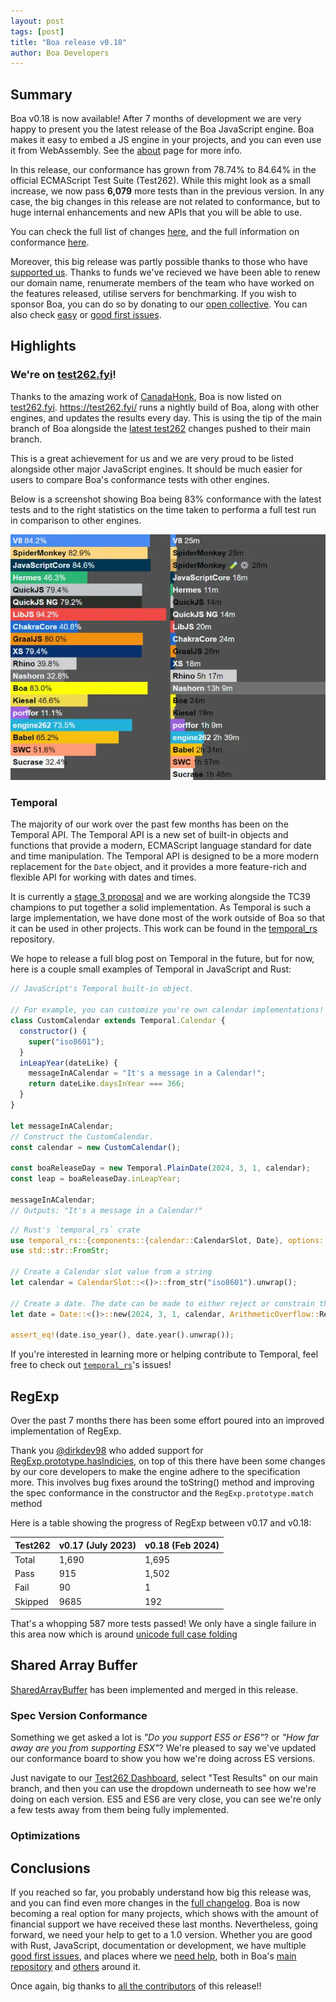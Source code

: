 ```yaml
---
layout: post
tags: [post]
title: "Boa release v0.18"
author: Boa Developers
---
```


## Summary

Boa v0.18 is now available! After 7 months of development we are very happy to present you the latest release of the Boa
JavaScript engine. Boa makes it easy to embed a JS engine in your projects, and you can even use it from WebAssembly.
See the [about](/about) page for more info.

In this release, our conformance has grown from 78.74% to 84.64% in the official ECMAScript Test Suite (Test262). While
this might look as a small increase, we now pass **6,079** more tests than in the previous version. In any case, the big
changes in this release are not related to conformance, but to huge internal enhancements and new APIs that you will be
able to use.

You can check the full list of changes [here][changelog], and the full information on conformance [here][conformance].

Moreover, this big release was partly possible thanks to those who have [supported us](https://opencollective.com/boa). Thanks to
funds we've recieved we have been able to renew our domain name, renumerate members of the team who have worked on the features released, utilise servers for benchmarking. If you wish to sponsor Boa, you can do so by donating to our [open collective][collective]. You can also check
[easy][easy_issues] or [good first issues][first_issues].

[changelog]: https://github.com/boa-dev/boa/blob/v0.18/CHANGELOG.md
[conformance]: https://boajs.dev/boa/test262/
[collective]: https://opencollective.com/boa
[easy_issues]: https://github.com/boa-dev/boa/issues?q=is%3Aopen+is%3Aissue+label%3AE-Easy
[first_issues]: https://github.com/boa-dev/boa/issues?q=is%3Aopen+is%3Aissue+label%3A%22good+first+issue%22

## Highlights

### We're on [test262.fyi](https://test262.fyi/)!

Thanks to the amazing work of [CanadaHonk](https://twitter.com/CanadaHonk), Boa is now listed on
[test262.fyi](https://test262.fyi/). https://test262.fyi/ runs a nightly build of Boa, along with other engines, and updates the results every day. This is using the tip of the main branch of Boa alongside the [latest test262](https://github.com/tc39/test262) changes pushed to their main branch.

This is a great achievement for us and we are very proud to be listed alongside other major JavaScript engines. It should be much easier for users to compare Boa's conformance tests with other engines.

Below is a screenshot showing Boa being 83% conformance with the latest tests and to the right statistics on the time taken to performa a full test run in comparison to other engines.

![img](./conformance_dark.webp)

### Temporal

The majority of our work over the past few months has been on the Temporal API. The Temporal API is a new set of built-in objects and functions that provide a modern, ECMAScript language standard for date and time manipulation. The Temporal API is designed to be a more modern replacement for the `Date` object, and it provides a more feature-rich and flexible API for working with dates and times.

It is currently a [stage 3 proposal](https://tc39.es/proposal-temporal/docs/) and we are working alongside the TC39 champions to put together a solid implementation. As Temporal is such a large implementation, we have done most of the work outside of Boa so that it can be used in other projects. This work can be found in the [temporal_rs](https://github.com/boa-dev/temporal/) repository.

We hope to release a full blog post on Temporal in the future, but for now, here is a couple small examples of Temporal in JavaScript and Rust:

<!-- TODO: Adjust below date to the release date. -->

```javascript
// JavaScript's Temporal built-in object.

// For example, you can customize you're own calendar implementations!
class CustomCalendar extends Temporal.Calendar {
  constructor() {
    super("iso8601");
  }
  inLeapYear(dateLike) {
    messageInACalendar = "It's a message in a Calendar!";
    return dateLike.daysInYear === 366;
  }
}

let messageInACalendar;
// Construct the CustomCalendar.
const calendar = new CustomCalendar();

const boaReleaseDay = new Temporal.PlainDate(2024, 3, 1, calendar);
const leap = boaReleaseDay.inLeapYear;

messageInACalendar;
// Outputs: "It's a message in a Calendar!"
```

```rust
// Rust's `temporal_rs` crate
use temporal_rs::{components::{calendar::CalendarSlot, Date}, options::ArithmeticOverflow };
use std::str::FromStr;

// Create a Calendar slot value from a string
let calendar = CalendarSlot::<()>::from_str("iso8601").unwrap();

// Create a date. The date can be made to either reject or constrain the input.
let date = Date::<()>::new(2024, 3, 1, calendar, ArithmeticOverflow::Reject).unwrap();

assert_eq!(date.iso_year(), date.year().unwrap());

```

If you're interested in learning more or helping contribute to Temporal, feel free to check out [`temporal_rs`](https://github.com/boa-dev/temporal/)'s issues!

## RegExp

Over the past 7 months there has been some effort poured into an improved implementation of RegExp.

Thank you [@dirkdev98](https://github.com/dirkdev98) who added support for [RegExp.prototype.hasIndicies](https://developer.mozilla.org/en-US/docs/Web/JavaScript/Reference/Global_Objects/RegExp/hasIndices), on top of this there have been some changes by our core developers to make the engine adhere to the specification more. This involves bug fixes around the toString() method and improving the spec conformance in the constructor and the `RegExp.prototype.match` method

Here is a table showing the progress of RegExp between v0.17 and v0.18:

| Test262 | v0.17 (July 2023) | v0.18 (Feb 2024) |
| ------- | ----------------- | ---------------- |
| Total   | 1,690             | 1,695            |
| Pass    | 915               | 1,502            |
| Fail    | 90                | 1                |
| Skipped | 9685              | 192              |

That's a whopping 587 more tests passed! We only have a single failure in this area now which is around [unicode full case folding](https://github.com/tc39/test262/blob/6f7ae1f311a7b01ef2358de7f4f6fd42c3ae3839/test/built-ins/RegExp/unicode_full_case_folding.js)

## Shared Array Buffer

[SharedArrayBuffer](https://developer.mozilla.org/en-US/docs/Web/JavaScript/Reference/Global_Objects/SharedArrayBuffer) has been implemented and merged in this release.

### Spec Version Conformance

Something we get asked a lot is _"Do you support ES5 or ES6"_? or _"How far away are you from supporting ESX"_?
We're pleased to say we've updated our conformance board to show you how we're doing across ES versions.

Just navigate to our [Test262 Dashboard][conformance], select "Test Results" on our main branch, and
then you can use the dropdown underneath to see how we're doing on each version. ES5 and ES6 are very close, you can see
we're only a few tests away from them being fully implemented.

### Optimizations

## Conclusions

If you reached so far, you probably understand how big this release was, and you can find even more changes in the
[full changelog][changelog]. Boa is now becoming a real option for many projects, which shows with the amount of
financial support we have received these last months. Nevertheless, going forward, we need your help to get to a 1.0
version. Whether you are good with Rust, JavaScript, documentation or development, we have multiple
[good first issues][first_issues], and places where we [need help][help_wanted], both in Boa's
[main repository][boa_engine] and [others][boa_org] around it.

Once again, big thanks to [all the contributors][contributors] of this release!!

[help_wanted]: https://github.com/boa-dev/boa/issues?q=is%3Aopen+is%3Aissue+label%3A%22help+wanted%22
[boa_engine]: https://github.com/boa-dev/boa
[boa_org]: https://github.com/boa-dev
[contributors]: https://github.com/boa-dev/boa/graphs/contributors?from=2022-10-24&to=2023-07-05&type=c
